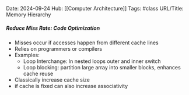 Date: 2024-09-24
Hub: [[Computer Architecture]]
Tags: #class
URL/Title: Memory Hierarchy

##### Reduce Miss Rate: Code Optimization
- Misses occur if accesses happen from different cache lines
- Relies on programmers or compilers
- Examples:
	- Loop Interchange: In nested loops outer and inner switch
	- Loop blocking: partition large array into smaller blocks, enhances cache reuse
- Classically increase cache size
- if cache is fixed can also increase associativity